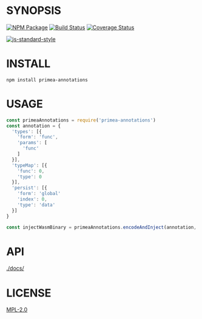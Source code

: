 # SYNOPSIS 
[![NPM Package](https://img.shields.io/npm/v/primea-annotations.svg?style=flat-square)](https://www.npmjs.org/package/primea-annotations)
[![Build Status](https://img.shields.io/travis/primea/js-primea-annotations.svg?branch=master&style=flat-square)](https://travis-ci.org/primea/js-primea-annotations)
[![Coverage Status](https://img.shields.io/coveralls/primea/js-primea-annotations.svg?style=flat-square)](https://coveralls.io/r/primea/js-primea-annotations)

[![js-standard-style](https://cdn.rawgit.com/feross/standard/master/badge.svg)](https://github.com/feross/standard)  



# INSTALL
`npm install primea-annotations`

# USAGE

```javascript
const primeaAnnotations = require('primea-annotations')
const annotation = {
  'types': [{
    'form': 'func',
    'params': [
      'func'
    ]
  }],
  'typeMap': [{
    'func': 0,
    'type': 0
  }],
  'persist': [{
    'form': 'global'
    'index': 0,
    'type': 'data'
  }]
}

const injectWasmBinary = primeaAnnotations.encodeAndInject(annotation, wasmBinary)
```

# API
[./docs/](./docs/index.md)

# LICENSE
[MPL-2.0][LICENSE]

[LICENSE]: https://tldrlegal.com/license/mozilla-public-license-2.0-(mpl-2)

